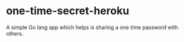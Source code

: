 # one-time-secret-heroku
A simple Go lang app which helps is sharing a one time password with others.
